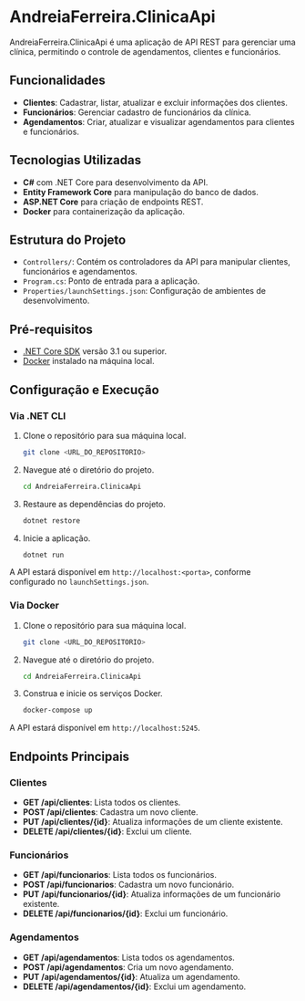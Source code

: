 # AndreiaFerreira.ClinicaApi

AndreiaFerreira.ClinicaApi é uma aplicação de API REST para gerenciar uma clínica, permitindo o controle de agendamentos, clientes e funcionários.

## Funcionalidades

- **Clientes**: Cadastrar, listar, atualizar e excluir informações dos clientes.
- **Funcionários**: Gerenciar cadastro de funcionários da clínica.
- **Agendamentos**: Criar, atualizar e visualizar agendamentos para clientes e funcionários.

## Tecnologias Utilizadas

- **C#** com .NET Core para desenvolvimento da API.
- **Entity Framework Core** para manipulação do banco de dados.
- **ASP.NET Core** para criação de endpoints REST.
- **Docker** para containerização da aplicação.

## Estrutura do Projeto

- `Controllers/`: Contém os controladores da API para manipular clientes, funcionários e agendamentos.
- `Program.cs`: Ponto de entrada para a aplicação.
- `Properties/launchSettings.json`: Configuração de ambientes de desenvolvimento.

## Pré-requisitos

- [.NET Core SDK](https://dotnet.microsoft.com/download) versão 3.1 ou superior.
- [Docker](https://www.docker.com/get-started) instalado na máquina local.

## Configuração e Execução

### Via .NET CLI

1. Clone o repositório para sua máquina local.
   ```bash
   git clone <URL_DO_REPOSITORIO>
   ```
2. Navegue até o diretório do projeto.
   ```bash
   cd AndreiaFerreira.ClinicaApi
   ```
3. Restaure as dependências do projeto.
   ```bash
   dotnet restore
   ```
4. Inicie a aplicação.
   ```bash
   dotnet run
   ```

A API estará disponível em `http://localhost:<porta>`, conforme configurado no `launchSettings.json`.

### Via Docker

1. Clone o repositório para sua máquina local.
   ```bash
   git clone <URL_DO_REPOSITORIO>
   ```
2. Navegue até o diretório do projeto.
   ```bash
   cd AndreiaFerreira.ClinicaApi
   ```
3. Construa e inicie os serviços Docker.
   ```bash
   docker-compose up
   ```

A API estará disponível em `http://localhost:5245`.

## Endpoints Principais

### Clientes

- **GET /api/clientes**: Lista todos os clientes.
- **POST /api/clientes**: Cadastra um novo cliente.
- **PUT /api/clientes/{id}**: Atualiza informações de um cliente existente.
- **DELETE /api/clientes/{id}**: Exclui um cliente.

### Funcionários

- **GET /api/funcionarios**: Lista todos os funcionários.
- **POST /api/funcionarios**: Cadastra um novo funcionário.
- **PUT /api/funcionarios/{id}**: Atualiza informações de um funcionário existente.
- **DELETE /api/funcionarios/{id}**: Exclui um funcionário.

### Agendamentos

- **GET /api/agendamentos**: Lista todos os agendamentos.
- **POST /api/agendamentos**: Cria um novo agendamento.
- **PUT /api/agendamentos/{id}**: Atualiza um agendamento.
- **DELETE /api/agendamentos/{id}**: Exclui um agendamento.
